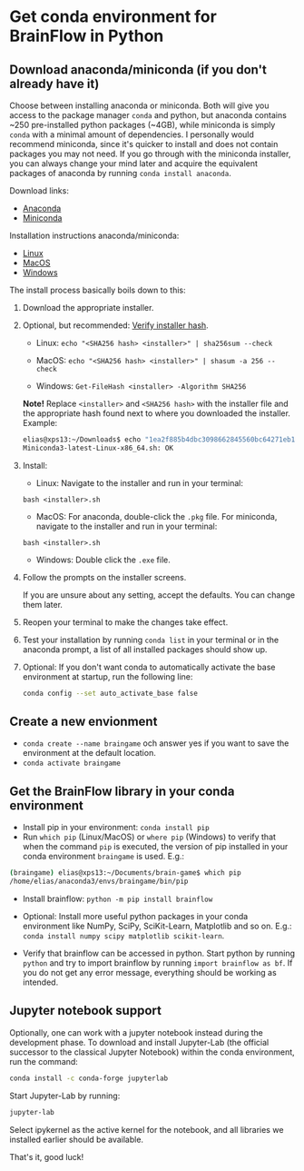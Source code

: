 # Get conda environment for BrainFlow in Python

## Download anaconda/miniconda (if you don't already have it)
Choose between installing anaconda or miniconda. Both will give you access to the package manager `conda` and python, but anaconda contains ~250 pre-installed python packages (~4GB), while miniconda is simply `conda` with a minimal amount of dependencies. I personally would recommend miniconda, since it's quicker to install and does not contain packages you may not need. If you go through with the miniconda installer, you can always change your mind later and acquire the equivalent packages of anaconda by running `conda install anaconda`.

Download links:
 - [Anaconda](https://www.anaconda.com/products/individual)
 - [Miniconda](https://docs.conda.io/en/latest/miniconda.html)

Installation instructions anaconda/miniconda:
 - [Linux](https://docs.conda.io/projects/continuumio-conda/en/latest/user-guide/install/linux.html)
 - [MacOS](https://conda.io/projects/conda/en/latest/user-guide/install/macos.html)
 - [Windows](https://docs.conda.io/projects/continuumio-conda/en/latest/user-guide/install/windows.html)
 
The install process basically boils down to this:
 1. Download the appropriate installer.
 2. Optional, but recommended: [Verify installer hash](https://conda.io/projects/conda/en/latest/user-guide/install/download.html#hash-verification).
	- Linux: `echo "<SHA256 hash> <installer>" | sha256sum --check`

	- MacOS: `echo "<SHA256 hash> <installer>" | shasum -a 256 --check`

	- Windows: `Get-FileHash <installer> -Algorithm SHA256`

	**Note!** Replace `<installer>` and `<SHA256 hash>` with the installer file and the appropriate hash found next to where you downloaded the installer. Example:
	```bash
	elias@xps13:~/Downloads$ echo "1ea2f885b4dbc3098662845560bc64271eb17085387a70c2ba3f29fff6f8d52f Miniconda3-latest-Linux-x86_64.sh" | sha256sum --check
	Miniconda3-latest-Linux-x86_64.sh: OK
	```

 3. Install:
	 - Linux: Navigate to the installer and run in your terminal:
	```
	bash <installer>.sh
	```
	 - MacOS: For anaconda, double-click the `.pkg` file. For miniconda, navigate to the installer and run in your terminal:
	```
	bash <installer>.sh
	```
	 - Windows: Double click the `.exe` file.
 	
 4. Follow the prompts on the installer screens.

	If you are unsure about any setting, accept the defaults. You can change them later.

 5. Reopen your terminal to make the changes take effect.
 
 6. Test your installation by running `conda list` in your terminal or in the anaconda prompt, a list of all installed packages should show up.

 7. Optional: If you don't want conda to automatically activate the base environment at startup, run the following line:
	```bash
	conda config --set auto_activate_base false
	```

## Create a new envionment
 - `conda create --name braingame` och answer yes if you want to save the environment at the default location.
 - `conda activate braingame`

## Get the BrainFlow library in your conda environment

 - Install pip in your environment: `conda install pip` 
 - Run `which pip` (Linux/MacOS) or `where pip` (Windows) to verify that when the command `pip` is executed, the version of pip installed in your conda environment `braingame` is used. E.g.: 
```bash
(braingame) elias@xps13:~/Documents/brain-game$ which pip
/home/elias/anaconda3/envs/braingame/bin/pip 
```
 - Install brainflow: `python -m pip install brainflow`
 - Optional: Install more useful python packages in your conda environment like NumPy, SciPy, SciKit-Learn, Matplotlib and so on. E.g.: `conda install numpy scipy matplotlib scikit-learn`.
 
 - Verify that brainflow can be accessed in python. Start python by running `python` and try to import brainflow by running `import brainflow as bf`. If you do not get any error message, everything should be working as intended.

## Jupyter notebook support
Optionally, one can work with a jupyter notebook instead during the development phase. To download and install Jupyter-Lab (the official successor to the classical Jupyter Notebook) within the conda environment, run the command:
```bash
conda install -c conda-forge jupyterlab
```
Start Jupyter-Lab by running:
```bash
jupyter-lab
```
Select ipykernel as the active kernel for the notebook, and all libraries we installed earlier should be available.

That's it, good luck!
